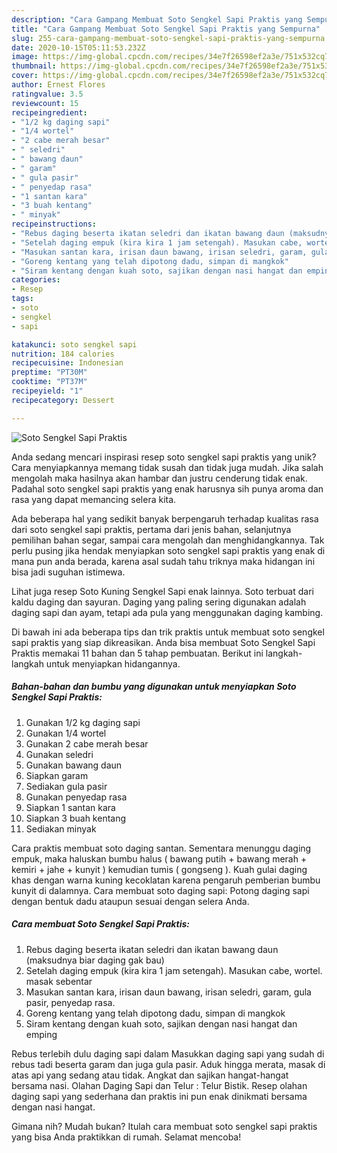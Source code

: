 ```yaml
---
description: "Cara Gampang Membuat Soto Sengkel Sapi Praktis yang Sempurna"
title: "Cara Gampang Membuat Soto Sengkel Sapi Praktis yang Sempurna"
slug: 255-cara-gampang-membuat-soto-sengkel-sapi-praktis-yang-sempurna
date: 2020-10-15T05:11:53.232Z
image: https://img-global.cpcdn.com/recipes/34e7f26598ef2a3e/751x532cq70/soto-sengkel-sapi-praktis-foto-resep-utama.jpg
thumbnail: https://img-global.cpcdn.com/recipes/34e7f26598ef2a3e/751x532cq70/soto-sengkel-sapi-praktis-foto-resep-utama.jpg
cover: https://img-global.cpcdn.com/recipes/34e7f26598ef2a3e/751x532cq70/soto-sengkel-sapi-praktis-foto-resep-utama.jpg
author: Ernest Flores
ratingvalue: 3.5
reviewcount: 15
recipeingredient:
- "1/2 kg daging sapi"
- "1/4 wortel"
- "2 cabe merah besar"
- " seledri"
- " bawang daun"
- " garam"
- " gula pasir"
- " penyedap rasa"
- "1 santan kara"
- "3 buah kentang"
- " minyak"
recipeinstructions:
- "Rebus daging beserta ikatan seledri dan ikatan bawang daun (maksudnya biar daging gak bau)"
- "Setelah daging empuk (kira kira 1 jam setengah). Masukan cabe, wortel. masak sebentar"
- "Masukan santan kara, irisan daun bawang, irisan seledri, garam, gula pasir, penyedap rasa."
- "Goreng kentang yang telah dipotong dadu, simpan di mangkok"
- "Siram kentang dengan kuah soto, sajikan dengan nasi hangat dan emping"
categories:
- Resep
tags:
- soto
- sengkel
- sapi

katakunci: soto sengkel sapi 
nutrition: 184 calories
recipecuisine: Indonesian
preptime: "PT30M"
cooktime: "PT37M"
recipeyield: "1"
recipecategory: Dessert

---
```



![Soto Sengkel Sapi Praktis](https://img-global.cpcdn.com/recipes/34e7f26598ef2a3e/751x532cq70/soto-sengkel-sapi-praktis-foto-resep-utama.jpg)

Anda sedang mencari inspirasi resep soto sengkel sapi praktis yang unik? Cara menyiapkannya memang tidak susah dan tidak juga mudah. Jika salah mengolah maka hasilnya akan hambar dan justru cenderung tidak enak. Padahal soto sengkel sapi praktis yang enak harusnya sih punya aroma dan rasa yang dapat memancing selera kita.

Ada beberapa hal yang sedikit banyak berpengaruh terhadap kualitas rasa dari soto sengkel sapi praktis, pertama dari jenis bahan, selanjutnya pemilihan bahan segar, sampai cara mengolah dan menghidangkannya. Tak perlu pusing jika hendak menyiapkan soto sengkel sapi praktis yang enak di mana pun anda berada, karena asal sudah tahu triknya maka hidangan ini bisa jadi suguhan istimewa.

Lihat juga resep Soto Kuning Sengkel Sapi enak lainnya. Soto terbuat dari kaldu daging dan sayuran. Daging yang paling sering digunakan adalah daging sapi dan ayam, tetapi ada pula yang menggunakan daging kambing.


Di bawah ini ada beberapa tips dan trik praktis untuk membuat soto sengkel sapi praktis yang siap dikreasikan. Anda bisa membuat Soto Sengkel Sapi Praktis memakai 11 bahan dan 5 tahap pembuatan. Berikut ini langkah-langkah untuk menyiapkan hidangannya.

<!--inarticleads1-->

##### Bahan-bahan dan bumbu yang digunakan untuk menyiapkan Soto Sengkel Sapi Praktis:

1. Gunakan 1/2 kg daging sapi
1. Gunakan 1/4 wortel
1. Gunakan 2 cabe merah besar
1. Gunakan  seledri
1. Gunakan  bawang daun
1. Siapkan  garam
1. Sediakan  gula pasir
1. Gunakan  penyedap rasa
1. Siapkan 1 santan kara
1. Siapkan 3 buah kentang
1. Sediakan  minyak


Cara praktis membuat soto daging santan. Sementara menunggu daging empuk, maka haluskan bumbu halus ( bawang putih + bawang merah + kemiri + jahe + kunyit ) kemudian tumis ( gongseng ). Kuah gulai daging khas dengan warna kuning kecoklatan karena pengaruh pemberian bumbu kunyit di dalamnya. Cara membuat soto daging sapi: Potong daging sapi dengan bentuk dadu ataupun sesuai dengan selera Anda. 

<!--inarticleads2-->

##### Cara membuat Soto Sengkel Sapi Praktis:

1. Rebus daging beserta ikatan seledri dan ikatan bawang daun (maksudnya biar daging gak bau)
1. Setelah daging empuk (kira kira 1 jam setengah). Masukan cabe, wortel. masak sebentar
1. Masukan santan kara, irisan daun bawang, irisan seledri, garam, gula pasir, penyedap rasa.
1. Goreng kentang yang telah dipotong dadu, simpan di mangkok
1. Siram kentang dengan kuah soto, sajikan dengan nasi hangat dan emping


Rebus terlebih dulu daging sapi dalam Masukkan daging sapi yang sudah di rebus tadi beserta garam dan juga gula pasir. Aduk hingga merata, masak di atas api yang sedang atau tidak. Angkat dan sajikan hangat-hangat bersama nasi. Olahan Daging Sapi dan Telur : Telur Bistik. Resep olahan daging sapi yang sederhana dan praktis ini pun enak dinikmati bersama dengan nasi hangat. 

Gimana nih? Mudah bukan? Itulah cara membuat soto sengkel sapi praktis yang bisa Anda praktikkan di rumah. Selamat mencoba!

